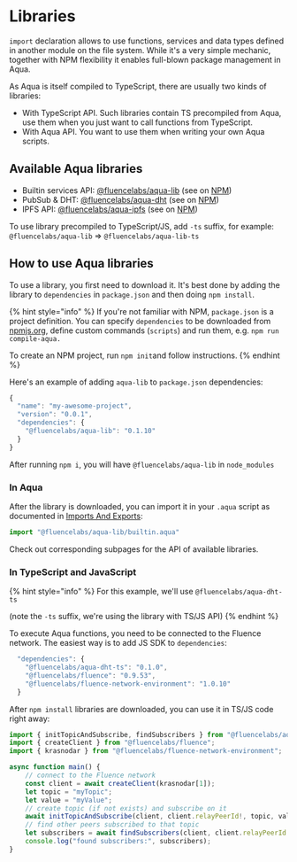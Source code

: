 # Libraries

`import` declaration allows to use functions, services and data types defined in another module on the file system. While it's a very simple mechanic, together with NPM flexibility it enables full-blown package management in Aqua.

As Aqua is itself compiled to TypeScript, there are usually two kinds of libraries:

* With TypeScript API. Such libraries contain TS precompiled from Aqua, use them when you just want to call functions from TypeScript.
* With Aqua API. You want to use them when writing your own Aqua scripts.

## Available Aqua libraries

* Builtin services API: [@fluencelabs/aqua-lib](aqua-lib.md) \(see on [NPM](https://www.npmjs.com/package/@fluencelabs/aqua-lib)\)
* PubSub & DHT: [@fluencelabs/aqua-dht](aqua-dht.md) \(see on [NPM](https://www.npmjs.com/package/@fluencelabs/aqua-dht)\)
* IPFS API: [@fluencelabs/aqua-ipfs](aqua-ipfs.md) \(see on [NPM](https://www.npmjs.com/package/@fluencelabs/aqua-ipfs)\)

To use library precompiled to TypeScript/JS, add `-ts` suffix, for example:  
`@fluencelabs/aqua-lib` =&gt; `@fluencelabs/aqua-lib-ts` 

## How to use Aqua libraries

To use a library, you first need to download it. It's best done by adding the library to `dependencies` in `package.json` and then doing `npm install`.

{% hint style="info" %}
If you're not familiar with NPM, `package.json` is a project definition. You can specify `dependencies` to be downloaded from [npmjs.org](https://npmjs.org), define custom commands \(`scripts`\) and run them, e.g. `npm run compile-aqua.`

To create an NPM project, run `npm init`and follow instructions.
{% endhint %}

Here's an example of adding `aqua-lib` to `package.json` dependencies:

```javascript
{
  "name": "my-awesome-project",
  "version": "0.0.1",
  "dependencies": {
    "@fluencelabs/aqua-lib": "0.1.10"
  }
}
```

After running `npm i`, you will have `@fluencelabs/aqua-lib` in `node_modules` 

### In Aqua

After the library is downloaded, you can import it in your `.aqua` script as documented in [Imports And Exports](https://fluence.gitbook.io/aqua-book/imports-exports):

```javascript
import "@fluencelabs/aqua-lib/builtin.aqua"
```

Check out corresponding subpages for the API of available libraries.

### In TypeScript and JavaScript

{% hint style="info" %}
For this example, we'll use  `@fluencelabs/aqua-dht-ts`

\(note the `-ts` suffix, we're using the library with TS/JS API\)
{% endhint %}

To execute Aqua functions, you need to be connected to the Fluence network. The easiest way is to add JS SDK to `dependencies`:

```javascript
  "dependencies": {
    "@fluencelabs/aqua-dht-ts": "0.1.0",
    "@fluencelabs/fluence": "0.9.53",
    "@fluencelabs/fluence-network-environment": "1.0.10"
  }
```

After `npm install` libraries are downloaded, you can use it in TS/JS code right away:

```typescript
import { initTopicAndSubscribe, findSubscribers } from "@fluencelabs/aqua-dht-ts";
import { createClient } from "@fluencelabs/fluence";
import { krasnodar } from "@fluencelabs/fluence-network-environment";

async function main() {
    // connect to the Fluence network
    const client = await createClient(krasnodar[1]);
    let topic = "myTopic";
    let value = "myValue";
    // create topic (if not exists) and subscribe on it
    await initTopicAndSubscribe(client, client.relayPeerId!, topic, value, client.relayPeerId!, null);
    // find other peers subscribed to that topic
    let subscribers = await findSubscribers(client, client.relayPeerId!, topic);
    console.log("found subscribers:", subscribers);
}
```

